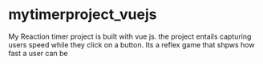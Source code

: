# mytimerproject_vuejs
My Reaction timer project is built with vue js. the project entails capturing users speed while they click on a button. Its a reflex game that shpws how fast a user can be
